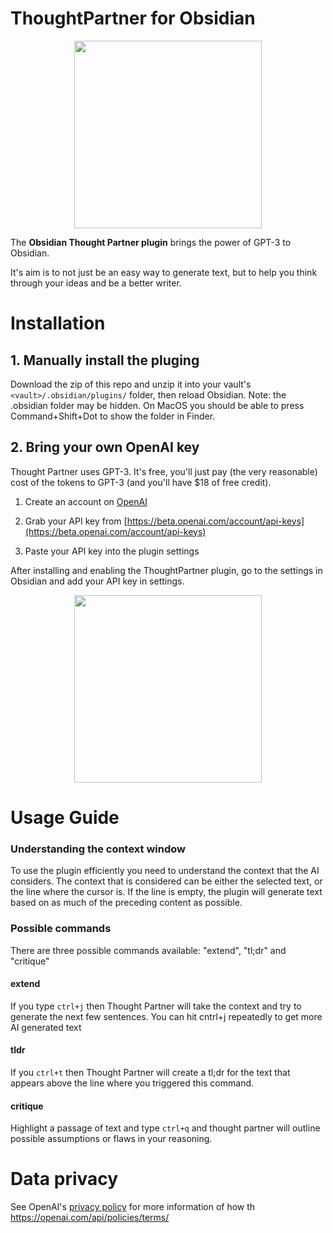 # ThoughtPartner for Obsidian

<p align="center">
  <img height="300" src="./images/DALL·E 2022-11-18 15.26.54 - thought partner svg line logo symmetric.png">
</p>

The **Obsidian Thought Partner plugin** brings the power of GPT-3 to Obsidian.

It's aim is to not just be an easy way to generate text, but to help you think through your ideas and be a better writer.

# Installation

## 1. Manually install the pluging

Download the zip of this repo and unzip it into your vault's `<vault>/.obsidian/plugins/` folder, then reload Obsidian.
Note: the .obsidian folder may be hidden. On MacOS you should be able to press Command+Shift+Dot to show the folder in Finder.

## 2. Bring your own OpenAI key

Thought Partner uses GPT-3. It's free, you'll just pay (the very reasonable) cost of the tokens to GPT-3 (and you'll have $18 of free credit).

1. Create an account on [OpenAI](https://beta.openai.com/signup)

2. Grab your API key from [https://beta.openai.com/account/api-keys](https://beta.openai.com/account/api-keys)

3. Paste your API key into the plugin settings

After installing and enabling the ThoughtPartner plugin, go to the settings in Obsidian and add your API key in settings.

<p align="center">
  <img height="300" src="./images/setings.png">
</p>

# Usage Guide

### Understanding the context window

To use the plugin efficiently you need to understand the context that the AI considers.
The context that is considered can be either the selected text, or the line where the cursor is. If the line is empty, the plugin will generate text based on as much of the preceding content as possible.

### Possible commands

There are three possible commands available: "extend", "tl;dr" and "critique"

#### extend

If you type `ctrl+j` then Thought Partner will take the context and try to generate the next few sentences. You can hit cntrl+j repeatedly to get more AI generated text

#### tldr

If you `ctrl+t` then Thought Partner will create a tl;dr for the text that appears above the line where you triggered this command.

#### critique

Highlight a passage of text and type `ctrl+q` and thought partner will outline possible assumptions or flaws in your reasoning.

# Data privacy

See OpenAI's [privacy policy](https://openai.com/api/policies/terms/) for more information of how th
https://openai.com/api/policies/terms/
